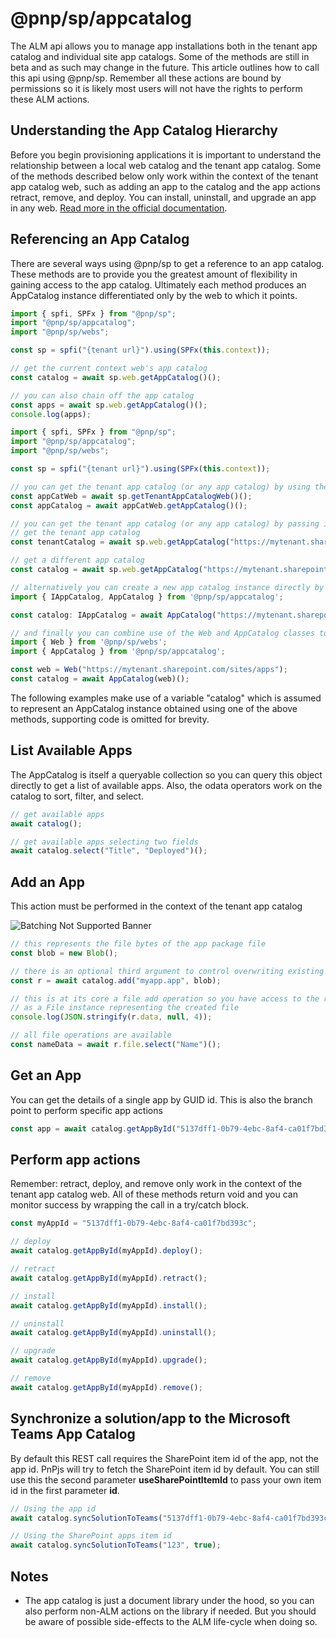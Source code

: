 # @pnp/sp/appcatalog

The ALM api allows you to manage app installations both in the tenant app catalog and individual site app catalogs. Some of the methods are still in beta and as such may change in the future. This article outlines how to call this api using @pnp/sp. Remember all these actions are bound by permissions so it is likely most users will not have the rights to perform these ALM actions.

## Understanding the App Catalog Hierarchy

Before you begin provisioning applications it is important to understand the relationship between a local web catalog and the tenant app catalog. Some of the methods described below only work within the context of the tenant app catalog web, such as adding an app to the catalog and the app actions retract, remove, and deploy. You can install, uninstall, and upgrade an app in any web. [Read more in the official documentation](https://docs.microsoft.com/en-us/sharepoint/dev/apis/alm-api-for-spfx-add-ins).

## Referencing an App Catalog

There are several ways using @pnp/sp to get a reference to an app catalog. These methods are to provide you the greatest amount of flexibility in gaining access to the app catalog. Ultimately each method produces an AppCatalog instance differentiated only by the web to which it points.

```TypeScript
import { spfi, SPFx } from "@pnp/sp";
import "@pnp/sp/appcatalog";
import "@pnp/sp/webs";

const sp = spfi("{tenant url}").using(SPFx(this.context));

// get the current context web's app catalog
const catalog = await sp.web.getAppCatalog()();

// you can also chain off the app catalog
const apps = await sp.web.getAppCatalog()();
console.log(apps);
```

```TypeScript
import { spfi, SPFx } from "@pnp/sp";
import "@pnp/sp/appcatalog";
import "@pnp/sp/webs";

const sp = spfi("{tenant url}").using(SPFx(this.context));

// you can get the tenant app catalog (or any app catalog) by using the getTenantAppCatalogWeb method
const appCatWeb = await sp.getTenantAppCatalogWeb()();
const appCatalog = await appCatWeb.getAppCatalog()();

// you can get the tenant app catalog (or any app catalog) by passing in a url
// get the tenant app catalog
const tenantCatalog = await sp.web.getAppCatalog("https://mytenant.sharepoint.com/sites/appcatalog")();

// get a different app catalog
const catalog = await sp.web.getAppCatalog("https://mytenant.sharepoint.com/sites/anothersite")();
```

```TypeScript
// alternatively you can create a new app catalog instance directly by importing the AppCatalog class
import { IAppCatalog, AppCatalog } from '@pnp/sp/appcatalog';

const catalog: IAppCatalog = await AppCatalog("https://mytenant.sharepoint.com/sites/apps")();
```

```TypeScript
// and finally you can combine use of the Web and AppCatalog classes to create an AppCatalog instance from an existing Web
import { Web } from '@pnp/sp/webs';
import { AppCatalog } from '@pnp/sp/appcatalog';

const web = Web("https://mytenant.sharepoint.com/sites/apps");
const catalog = await AppCatalog(web)();
```

The following examples make use of a variable "catalog" which is assumed to represent an AppCatalog instance obtained using one of the above methods, supporting code is omitted for brevity.

## List Available Apps

The AppCatalog is itself a queryable collection so you can query this object directly to get a list of available apps. Also, the odata operators work on the catalog to sort, filter, and select.

```TypeScript
// get available apps
await catalog();

// get available apps selecting two fields
await catalog.select("Title", "Deployed")();
```

## Add an App

This action must be performed in the context of the tenant app catalog

![Batching Not Supported Banner](https://img.shields.io/badge/Batching%20Not%20Supported-important.svg)

```TypeScript
// this represents the file bytes of the app package file
const blob = new Blob();

// there is an optional third argument to control overwriting existing files
const r = await catalog.add("myapp.app", blob);

// this is at its core a file add operation so you have access to the response data as well
// as a File instance representing the created file
console.log(JSON.stringify(r.data, null, 4));

// all file operations are available
const nameData = await r.file.select("Name")();
```

## Get an App

You can get the details of a single app by GUID id. This is also the branch point to perform specific app actions

```TypeScript
const app = await catalog.getAppById("5137dff1-0b79-4ebc-8af4-ca01f7bd393c")();
```

## Perform app actions

Remember: retract, deploy, and remove only work in the context of the tenant app catalog web. All of these methods return void and you can monitor success by wrapping the call in a try/catch block.

```TypeScript
const myAppId = "5137dff1-0b79-4ebc-8af4-ca01f7bd393c";

// deploy
await catalog.getAppById(myAppId).deploy();

// retract
await catalog.getAppById(myAppId).retract();

// install
await catalog.getAppById(myAppId).install();

// uninstall
await catalog.getAppById(myAppId).uninstall();

// upgrade
await catalog.getAppById(myAppId).upgrade();

// remove
await catalog.getAppById(myAppId).remove();

```

## Synchronize a solution/app to the Microsoft Teams App Catalog

By default this REST call requires the SharePoint item id of the app, not the app id. PnPjs will try to fetch the SharePoint item id by default. You can still use this the second parameter __useSharePointItemId__ to pass your own item id in the first parameter __id__.

```TypeScript
// Using the app id
await catalog.syncSolutionToTeams("5137dff1-0b79-4ebc-8af4-ca01f7bd393c");

// Using the SharePoint apps item id
await catalog.syncSolutionToTeams("123", true);
```

## Notes

* The app catalog is just a document library under the hood, so you can also perform non-ALM actions on the library if needed. But you should be aware of possible side-effects to the ALM life-cycle when doing so.
